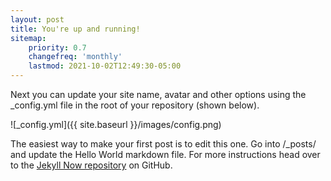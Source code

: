 ```yaml
---
layout: post
title: You're up and running!
sitemap:
    priority: 0.7
    changefreq: 'monthly'
    lastmod: 2021-10-02T12:49:30-05:00
---
```


Next you can update your site name, avatar and other options using the _config.yml file in the root of your repository (shown below).

![_config.yml]({{ site.baseurl }}/images/config.png)

The easiest way to make your first post is to edit this one. Go into /_posts/ and update the Hello World markdown file. For more instructions head over to the [Jekyll Now repository](https://github.com/barryclark/jekyll-now) on GitHub.
